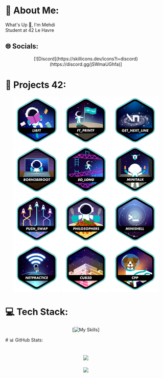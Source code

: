 # 💫 About Me:
What's Up 🧠, I'm Mehdi<br>Student at 42 Le Havre 


## 🌐 Socials:

<div align="center">
  [![Discord](https://skillicons.dev/icons?i=discord)(https://discord.gg/jSWmaUGhfa)]
</div>

# 📕 Projects 42:

<div align="center">

[![LIBFT](https://github.com/MXK7/MXK7/blob/main/42_badges/libfte.png)](https://github.com/MXK7/42_libft)
[![PRINTF](https://github.com/MXK7/MXK7/blob/main/42_badges/ft_printfe.png)](https://github.com/MXK7/42_libft/tree/main/ft_printf)
[![GNL](https://github.com/MXK7/MXK7/blob/main/42_badges/get_next_linee.png)](https://github.com/MXK7/42_libft/tree/main/ft_gnl)
[![B2B](https://github.com/MXK7/MXK7/blob/main/42_badges/born2beroote.png)](https://github.com/MXK7)
[![SOLONG](https://github.com/MXK7/MXK7/blob/main/42_badges/so_longe.png)](https://github.com/MXK7/42_so_long)
[![MINITALK](https://github.com/MXK7/MXK7/blob/main/42_badges/minitalke.png)](https://github.com/MXK7/42_minitalk)
[![PUSH_SWAP](https://github.com/MXK7/MXK7/blob/main/42_badges/push_swape.png)](https://github.com/MXK7/42_push_swap)
[![PHILOSOPHERS](https://github.com/MXK7/MXK7/blob/main/42_badges/philosopherse.png)](https://github.com/MXK7/42_philosophers)
[![MINISHELL](https://github.com/MXK7/MXK7/blob/main/42_badges/minishelle.png)](https://github.com/MXK7/42_minishell)
[![NETPRACTICE](https://github.com/MXK7/MXK7/blob/main/42_badges/netpracticee.png)](https://github.com/MXK7/42_netpractice)
[![CUB3D](https://github.com/MXK7/MXK7/blob/main/42_badges/cub3de.png)](https://github.com/AdelRazzok/42-cub3d)
[![CPP](https://github.com/MXK7/MXK7/blob/main/42_badges/cppe.png)](https://github.com/MXK7/42_cpp)

</div>


# 💻 Tech Stack:

<div align="center">

[![My Skills](https://skillicons.dev/icons?i=lua,c,cpp,html,css,vue,react,scss,debian,discord,discordjs,figma,git,github,mysql,notion,vscode)]

</div>
# 📊 GitHub Stats:

<div align="center">

![](https://github-readme-stats.vercel.app/api?username=MXK7&theme=dark&hide_border=true&include_all_commits=false&count_private=false)<br/>
---
[![](https://visitcount.itsvg.in/api?id=MXK7&icon=0&color=0)](https://visitcount.itsvg.in)

</div>
